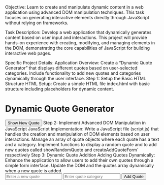 Objective: Learn to create and manipulate dynamic content in a web application using advanced DOM manipulation techniques. This task focuses on generating interactive elements directly through JavaScript without relying on frameworks.

Task Description:
Develop a web application that dynamically generates content based on user input and interactions. This project will provide hands-on experience with creating, modifying, and managing elements in the DOM, demonstrating the core capabilities of JavaScript for building interactive web pages.

Specific Project Details:
Application Overview:
Create a “Dynamic Quote Generator” that displays different quotes based on user-selected categories. Include functionality to add new quotes and categories dynamically through the user interface.
Step 1: Setup the Basic HTML Structure
HTML Setup:
Create a simple HTML file index.html with basic structure including placeholders for dynamic content.
  <!DOCTYPE html>
  <html lang="en">
  <head>
    <meta charset="UTF-8">
    <meta name="viewport" content="width=device-width, initial-scale=1.0">
    <title>Dynamic Quote Generator</title>
  </head>
  <body>
    <h1>Dynamic Quote Generator</h1>
    <div id="quoteDisplay"></div>
    <button id="newQuote">Show New Quote</button>
    <script src="script.js"></script>
  </body>
  </html>
Step 2: Implement Advanced DOM Manipulation in JavaScript
JavaScript Implementation:
Write a JavaScript file (script.js) that handles the creation and manipulation of DOM elements based on user interactions.
Manage an array of quote objects where each quote has a text and a category. Implement functions to display a random quote and to add new quotes called showRandomQuote and createAddQuoteForm` respectively
Step 3: Dynamic Quote Addition
Adding Quotes Dynamically:
Enhance the application to allow users to add their own quotes through a simple form interface. Update the DOM and the quotes array dynamically when a new quote is added.
  <div>
    <input id="newQuoteText" type="text" placeholder="Enter a new quote" />
    <input id="newQuoteCategory" type="text" placeholder="Enter quote category" />
    <button onclick="addQuote()">Add Quote</button>
  </div>